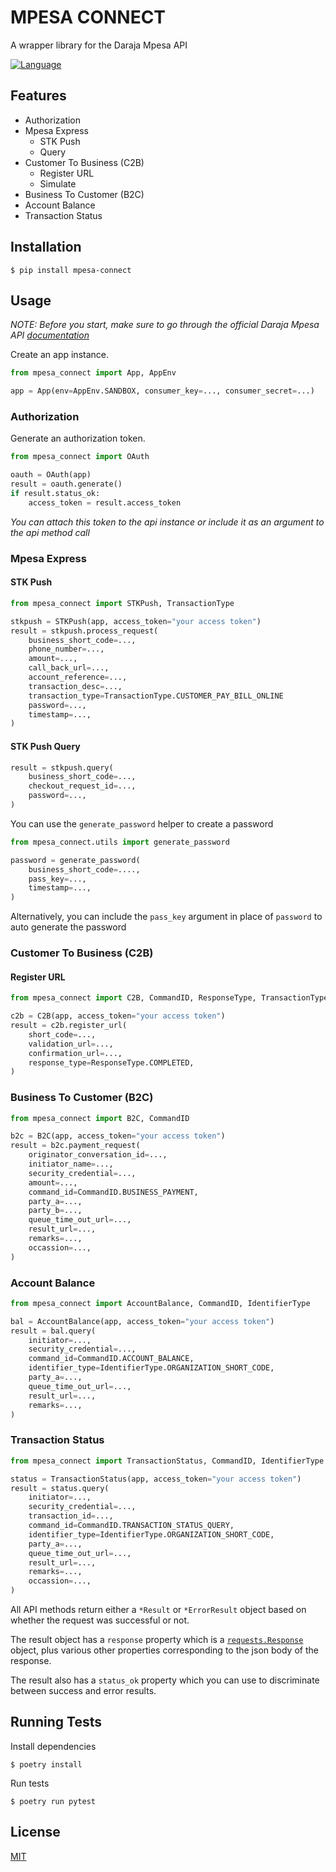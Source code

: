 # MPESA CONNECT

A wrapper library for the Daraja Mpesa API

[![Language](https://img.shields.io/badge/language-python-green.svg)](https://python.org)

## Features

- Authorization
- Mpesa Express
  - STK Push
  - Query
- Customer To Business (C2B)
    - Register URL
    - Simulate
- Business To Customer (B2C)
- Account Balance
- Transaction Status

## Installation

    $ pip install mpesa-connect

## Usage

*NOTE: Before you start, make sure to go through the official Daraja Mpesa API [documentation](https://developer.safaricom.co.ke/Documentation)* 

Create an app instance. 

```python
from mpesa_connect import App, AppEnv

app = App(env=AppEnv.SANDBOX, consumer_key=..., consumer_secret=...)
```

### Authorization

Generate an authorization token.

```python
from mpesa_connect import OAuth

oauth = OAuth(app)
result = oauth.generate()
if result.status_ok:
    access_token = result.access_token
```
*You can attach this token to the api instance or include it as an argument to the api method call*

### Mpesa Express

#### STK Push
```python
from mpesa_connect import STKPush, TransactionType

stkpush = STKPush(app, access_token="your access token")
result = stkpush.process_request(
    business_short_code=...,
    phone_number=...,
    amount=...,
    call_back_url=...,
    account_reference=...,
    transaction_desc=...,
    transaction_type=TransactionType.CUSTOMER_PAY_BILL_ONLINE
    password=...,
    timestamp=...,
)
```

#### STK Push Query
```python
result = stkpush.query(
    business_short_code=...,
    checkout_request_id=...,
    password=...,
)
```
You can use the `generate_password` helper to create a password

```python
from mpesa_connect.utils import generate_password

password = generate_password(
    business_short_code=....,
    pass_key=...,
    timestamp=...,
)
```
Alternatively, you can include the `pass_key` argument in place of `password` to auto generate the password

### Customer To Business (C2B)

#### Register URL
```python
from mpesa_connect import C2B, CommandID, ResponseType, TransactionType

c2b = C2B(app, access_token="your access token")
result = c2b.register_url(
    short_code=...,
    validation_url=...,
    confirmation_url=...,
    response_type=ResponseType.COMPLETED,
)
```

### Business To Customer (B2C)

```python
from mpesa_connect import B2C, CommandID

b2c = B2C(app, access_token="your access token")
result = b2c.payment_request(
    originator_conversation_id=...,
    initiator_name=...,
    security_credential=...,
    amount=...,
    command_id=CommandID.BUSINESS_PAYMENT,
    party_a=...,
    party_b=...,
    queue_time_out_url=...,
    result_url=...,
    remarks=...,
    occassion=...,
)
```

### Account Balance

```python
from mpesa_connect import AccountBalance, CommandID, IdentifierType

bal = AccountBalance(app, access_token="your access token")
result = bal.query(
    initiator=...,
    security_credential=...,
    command_id=CommandID.ACCOUNT_BALANCE,
    identifier_type=IdentifierType.ORGANIZATION_SHORT_CODE,
    party_a=...,
    queue_time_out_url=...,
    result_url=...,
    remarks=...,
)
```

### Transaction Status

```python
from mpesa_connect import TransactionStatus, CommandID, IdentifierType

status = TransactionStatus(app, access_token="your access token")
result = status.query(
    initiator=...,
    security_credential=...,
    transaction_id=...,
    command_id=CommandID.TRANSACTION_STATUS_QUERY,
    identifier_type=IdentifierType.ORGANIZATION_SHORT_CODE,
    party_a=...,
    queue_time_out_url=...,
    result_url=...,
    remarks=...,
    occassion=...,
)
```

All API methods return either a `*Result` or `*ErrorResult` object based on whether the request was successful or not.

The result object has a `response` property which is a [`requests.Response`](https://requests.readthedocs.io/en/latest/api/#requests.Response) object, plus various other properties corresponding to the json body of the response. 

The result also has a `status_ok` property which you can use to discriminate between success and error results.

## Running Tests

Install dependencies

    $ poetry install

 Run tests

    $ poetry run pytest

## License

[MIT](https://github.com/enwawerueli/mpesa-connect/blob/main/LICENSE)
